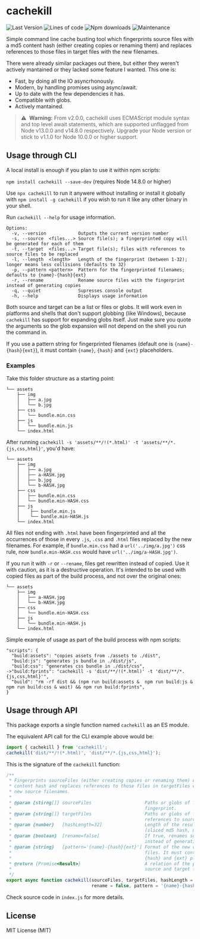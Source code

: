# cachekill
![Last Version](https://img.shields.io/github/package-json/v/eneko89/cachekill?style=for-the-badge)
![Lines of code](https://img.shields.io/tokei/lines/github/eneko89/cachekill?style=for-the-badge)
![Npm downloads](https://img.shields.io/npm/dw/cachekill?style=for-the-badge)
![Maintenance](https://img.shields.io/maintenance/yes/2021?style=for-the-badge)

Simple command line cache busting tool which fingerprints source files with a md5 content hash (either creating copies or renaming them) and replaces references to those files in target files with the new filenames.

There were already similar packages out there, but either they weren't actively mantained or they lacked some feature I wanted. This one is:
- Fast, by doing all the IO asyncrhonously.
- Modern, by handling promises using async/await.
- Up to date with the few dependencies it has.
- Compatible with globs.
- Actively mantained.

> :warning:&nbsp; **Warning:** From v2.0.0, cachekill uses ECMAScript module syntax and top level await statements, which are supported unflagged from Node v13.0.0 and v14.8.0 respectively. Upgrade your Node version or stick to v1.1.0 for Node 10.0.0 or higher support.


## Usage through CLI

A local install is enough if you plan to use it within npm scripts:

`npm install cachekill --save-dev` (requires Node 14.8.0 or higher)

Use `npx cachekill` to run it anywere without installing or install it globally with `npm install -g cachekill` if you wish to run it like any other binary in your shell.

Run `cachekill --help` for usage information.

    Options:
      -v, --version            Outputs the current version number
      -s, --source  <files...> Source file(s); a fingerprinted copy will be generated for each of them
      -t, --target  <files...> Target file(s); files with references to source files to be replaced
      -l, --length  <length>   Length of the fingerprint (between 1-32); longer means less collisions (defaults to 32)
      -p, --pattern <pattern>  Pattern for the fingerprinted filenames; defaults to {name}-{hash}{ext}
      -r, --rename             Rename source files with the fingerprint instead of generating copies
      -q, --quiet              Supresses console output
      -h, --help               Displays usage information

Both source and target can be a list or files or globs. It will work even in platforms and shells that don't support globbing (like Windows), because `cachekill` has support for expanding globs itself. Just make sure you quote the arguments so the glob expansion will not depend on the shell you run the command in.

If you use a pattern string for fingerprinted filenames (default one is `{name}-{hash}{ext}`), it must contain `{name}`, `{hash}` and `{ext}` placeholders.


### Examples

Take this folder structure as a starting point:

    └── assets
        ├── img
        │   ├── a.jpg
        │   └── b.jpg
        ├── css
        │   └── bundle.min.css
        ├── js
        │   └── bundle.min.js
        └── index.html

After running `cachekill -s 'assets/**/!(*.html)' -t 'assets/**/*.{js,css,html}'`, you'd have:

    └── assets
        ├── img
        │   ├── a.jpg
        │   ├── a-HASH.jpg
        │   ├── b.jpg
        │   └── b-HASH.jpg
        ├── css
        │   ├── bundle.min.css
        │   └── bundle.min-HASH.css
        ├── js
        │    ├── bundle.min.js
        │    └── bundle.min-HASH.js
        └── index.html

All files not ending with `.html` have been fingerprinted and all the occurrences of those in every `.js`, `.css` and `.html` files replaced by the new filenames. For example, if `bundle.min.css` had a `url('../img/a.jpg')` css rule, now `bundle.min-HASH.css` would have `url('../img/a-HASH.jpg')`.

If you run it with `-r` or `--rename`, files get rewritten instead of copied. Use it with caution, as it is a destructive operation. It's intended to be used with copied files as part of the build process, and not over the original ones:

    └── assets
        ├── img
        │   ├── a-HASH.jpg
        │   └── b-HASH.jpg
        ├── css
        │   └── bundle.min-HASH.css
        ├── js
        │   └── bundle.min-HASH.js
        └── index.html

Simple example of usage as part of the build process with npm scripts:

    "scripts": {
      "build:assets": "copies assets from ./assets to ./dist",
      "build:js": "generates js bundle in ./dist/js",
      "build:css": "generates css bundle in ./dist/css",
    ->"build:fprints": "cachekill -s 'dist/**/!(*.html)' -t 'dist/**/*.{js,css,html}'",
      "build": "rm -rf dist && (npm run build:assets &  npm run build:js & npm run build:css & wait) && npm run build:fprints",
    }


## Usage through API

This package exports a single function named `cachekill` as an ES module.

The equivalent API call for the CLI example above would be:

```javascript
import { cachekill } from 'cachekill';
cachekill('dist/**/!(*.html)', 'dist/**/*.{js,css,html}');
```

This is the signature of the `cachekill` function:

```javascript
/**
 * Fingerprints sourceFiles (either creating copies or renaming them) with a md5
 * content hash and replaces references to those files in targetFiles with the
 * new source filenames.
 *
 * @param {stirng[]} sourceFiles                    Paths or globs of files to
 *                                                  fingerprint.
 * @param {string[]} targetFiles                    Paths or globs of files with
 *                                                  references to sourceFiles.
 * @param {number}   [hashLength=32]                Length of the resulting hash
 *                                                  (sliced md5 hash, max 32).
 * @param {boolean}  [rename=false]                 If true, renames source files
 *                                                  instead of generating copies.
 * @param {string}   [pattern='{name}-{hash}{ext}'] Format of the new or renamed
 *                                                  files. It must contain {name},
 *                                                  {hash} and {ext} placeholders.
 * @return {Promise<Result>}                        A relation of the processed
 *                                                  source and target files.
 */
export async function cachekill(sourceFiles, targetFiles, hashLength = 32,
                                rename = false, pattern = '{name}-{hash}{ext}') {
```

Check source code in `index.js` for more details.


## License

MIT License (MIT)
